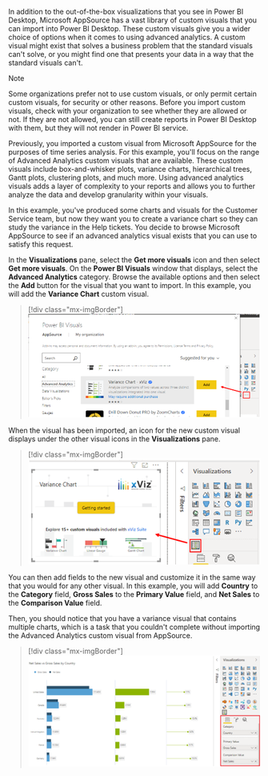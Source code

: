 In addition to the out-of-the-box visualizations that you see in Power BI Desktop, Microsoft AppSource has a vast library of custom visuals that you can import into Power BI Desktop. These custom visuals give you a wider choice of options when it comes to using advanced analytics. A custom visual might exist that solves a business problem that the standard visuals can't solve, or you might find one that presents your data in a way that the standard visuals can't.

> [!NOTE]
> Some organizations prefer not to use custom visuals, or only permit certain custom visuals, for security or other reasons. Before you import custom visuals, check with your organization to see whether they are allowed or not. If they are not allowed, you can still create reports in Power BI Desktop with them, but they will not render in Power BI service.

Previously, you imported a custom visual from Microsoft AppSource for the purposes of time series analysis. For this example, you'll focus on the range of Advanced Analytics custom visuals that are available. These custom visuals include box-and-whisker plots, variance charts, hierarchical trees, Gantt plots, clustering plots, and much more. Using advanced analytics visuals adds a layer of complexity to your reports and allows you to further analyze the data and develop granularity within your visuals.

In this example, you've produced some charts and visuals for the Customer Service team, but now they want you to create a variance chart so they can study the variance in the Help tickets. You decide to browse Microsoft AppSource to see if an advanced analytics visual exists that you can use to satisfy this request.

In the **Visualizations** pane, select the **Get more visuals** icon and then select **Get more visuals**. On the **Power BI Visuals** window that displays, select the **Advanced Analytics** category. Browse the available options and then select the **Add** button for the visual that you want to import. In this example, you will add the **Variance Chart** custom visual.

> [!div class="mx-imgBorder"]
> [![Screenshot of adding an advanced analytics custom visual.](../media/8-add-advanced-analytics-custom-visual-ssm.png)](../media/8-add-advanced-analytics-custom-visual-ssm.png#lightbox)

When the visual has been imported, an icon for the new custom visual displays under the other visual icons in the **Visualizations** pane.

> [!div class="mx-imgBorder"]
> [![Screenshot of adding a variance chart custom visual to report.](../media/8-add-variance-chart-custom-visual-report-ssm.png)](../media/8-add-variance-chart-custom-visual-report-ssm.png#lightbox)

You can then add fields to the new visual and customize it in the same way that you would for any other visual. In this example, you will add **Country** to the **Category** field, **Gross Sales** to the **Primary Value** field, and **Net Sales** to the **Comparison Value** field.

Then, you should notice that you have a variance visual that contains multiple charts, which is a task that you couldn't complete without importing the Advanced Analytics custom visual from AppSource.

> [!div class="mx-imgBorder"]
> [![Screenshot of setting up an advanced analytics custom visual.](../media/8-set-up-advanced-analytics-custom-visual-ssm.png)](../media/8-set-up-advanced-analytics-custom-visual-ssm.png#lightbox)

